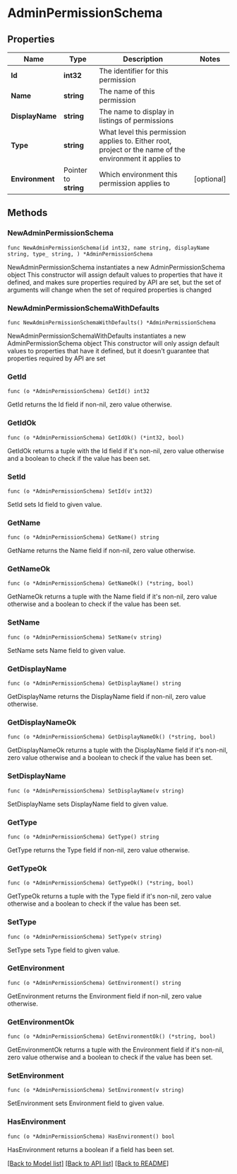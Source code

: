 # AdminPermissionSchema

## Properties

Name | Type | Description | Notes
------------ | ------------- | ------------- | -------------
**Id** | **int32** | The identifier for this permission | 
**Name** | **string** | The name of this permission | 
**DisplayName** | **string** | The name to display in listings of permissions | 
**Type** | **string** | What level this permission applies to. Either root, project or the name of the environment it applies to | 
**Environment** | Pointer to **string** | Which environment this permission applies to | [optional] 

## Methods

### NewAdminPermissionSchema

`func NewAdminPermissionSchema(id int32, name string, displayName string, type_ string, ) *AdminPermissionSchema`

NewAdminPermissionSchema instantiates a new AdminPermissionSchema object
This constructor will assign default values to properties that have it defined,
and makes sure properties required by API are set, but the set of arguments
will change when the set of required properties is changed

### NewAdminPermissionSchemaWithDefaults

`func NewAdminPermissionSchemaWithDefaults() *AdminPermissionSchema`

NewAdminPermissionSchemaWithDefaults instantiates a new AdminPermissionSchema object
This constructor will only assign default values to properties that have it defined,
but it doesn't guarantee that properties required by API are set

### GetId

`func (o *AdminPermissionSchema) GetId() int32`

GetId returns the Id field if non-nil, zero value otherwise.

### GetIdOk

`func (o *AdminPermissionSchema) GetIdOk() (*int32, bool)`

GetIdOk returns a tuple with the Id field if it's non-nil, zero value otherwise
and a boolean to check if the value has been set.

### SetId

`func (o *AdminPermissionSchema) SetId(v int32)`

SetId sets Id field to given value.


### GetName

`func (o *AdminPermissionSchema) GetName() string`

GetName returns the Name field if non-nil, zero value otherwise.

### GetNameOk

`func (o *AdminPermissionSchema) GetNameOk() (*string, bool)`

GetNameOk returns a tuple with the Name field if it's non-nil, zero value otherwise
and a boolean to check if the value has been set.

### SetName

`func (o *AdminPermissionSchema) SetName(v string)`

SetName sets Name field to given value.


### GetDisplayName

`func (o *AdminPermissionSchema) GetDisplayName() string`

GetDisplayName returns the DisplayName field if non-nil, zero value otherwise.

### GetDisplayNameOk

`func (o *AdminPermissionSchema) GetDisplayNameOk() (*string, bool)`

GetDisplayNameOk returns a tuple with the DisplayName field if it's non-nil, zero value otherwise
and a boolean to check if the value has been set.

### SetDisplayName

`func (o *AdminPermissionSchema) SetDisplayName(v string)`

SetDisplayName sets DisplayName field to given value.


### GetType

`func (o *AdminPermissionSchema) GetType() string`

GetType returns the Type field if non-nil, zero value otherwise.

### GetTypeOk

`func (o *AdminPermissionSchema) GetTypeOk() (*string, bool)`

GetTypeOk returns a tuple with the Type field if it's non-nil, zero value otherwise
and a boolean to check if the value has been set.

### SetType

`func (o *AdminPermissionSchema) SetType(v string)`

SetType sets Type field to given value.


### GetEnvironment

`func (o *AdminPermissionSchema) GetEnvironment() string`

GetEnvironment returns the Environment field if non-nil, zero value otherwise.

### GetEnvironmentOk

`func (o *AdminPermissionSchema) GetEnvironmentOk() (*string, bool)`

GetEnvironmentOk returns a tuple with the Environment field if it's non-nil, zero value otherwise
and a boolean to check if the value has been set.

### SetEnvironment

`func (o *AdminPermissionSchema) SetEnvironment(v string)`

SetEnvironment sets Environment field to given value.

### HasEnvironment

`func (o *AdminPermissionSchema) HasEnvironment() bool`

HasEnvironment returns a boolean if a field has been set.


[[Back to Model list]](../README.md#documentation-for-models) [[Back to API list]](../README.md#documentation-for-api-endpoints) [[Back to README]](../README.md)


